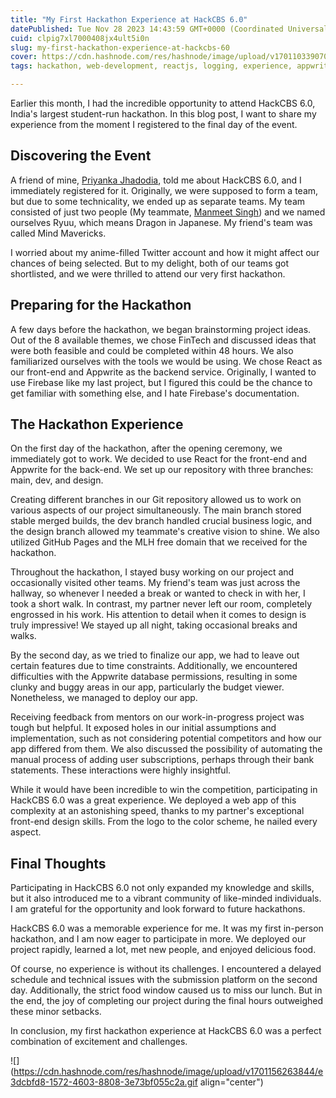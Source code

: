 ```yaml
---
title: "My First Hackathon Experience at HackCBS 6.0"
datePublished: Tue Nov 28 2023 14:43:59 GMT+0000 (Coordinated Universal Time)
cuid: clpig7xl7000408jx4ult5i0n
slug: my-first-hackathon-experience-at-hackcbs-60
cover: https://cdn.hashnode.com/res/hashnode/image/upload/v1701103390707/4af04160-1c23-4a60-b693-f9f72f860082.png
tags: hackathon, web-development, reactjs, logging, experience, appwrite

---
```


Earlier this month, I had the incredible opportunity to attend HackCBS 6.0, India's largest student-run hackathon. In this blog post, I want to share my experience from the moment I registered to the final day of the event.

## Discovering the Event

A friend of mine, [Priyanka Jhadodia](https://www.linkedin.com/in/priyanka-buccky), told me about HackCBS 6.0, and I immediately registered for it. Originally, we were supposed to form a team, but due to some technicality, we ended up as separate teams. My team consisted of just two people (My teammate, [Manmeet Singh](https://www.linkedin.com/in/manmeet-singh7)) and we named ourselves Ryuu, which means Dragon in Japanese. My friend's team was called Mind Mavericks.

I worried about my anime-filled Twitter account and how it might affect our chances of being selected. But to my delight, both of our teams got shortlisted, and we were thrilled to attend our very first hackathon.

## Preparing for the Hackathon

A few days before the hackathon, we began brainstorming project ideas. Out of the 8 available themes, we chose FinTech and discussed ideas that were both feasible and could be completed within 48 hours. We also familiarized ourselves with the tools we would be using. We chose React as our front-end and Appwrite as the backend service. Originally, I wanted to use Firebase like my last project, but I figured this could be the chance to get familiar with something else, and I hate Firebase's documentation.

## The Hackathon Experience

On the first day of the hackathon, after the opening ceremony, we immediately got to work. We decided to use React for the front-end and Appwrite for the back-end. We set up our repository with three branches: main, dev, and design.

Creating different branches in our Git repository allowed us to work on various aspects of our project simultaneously. The main branch stored stable merged builds, the dev branch handled crucial business logic, and the design branch allowed my teammate's creative vision to shine. We also utilized GitHub Pages and the MLH free domain that we received for the hackathon.

Throughout the hackathon, I stayed busy working on our project and occasionally visited other teams. My friend's team was just across the hallway, so whenever I needed a break or wanted to check in with her, I took a short walk. In contrast, my partner never left our room, completely engrossed in his work. His attention to detail when it comes to design is truly impressive! We stayed up all night, taking occasional breaks and walks.

By the second day, as we tried to finalize our app, we had to leave out certain features due to time constraints. Additionally, we encountered difficulties with the Appwrite database permissions, resulting in some clunky and buggy areas in our app, particularly the budget viewer. Nonetheless, we managed to deploy our app.

Receiving feedback from mentors on our work-in-progress project was tough but helpful. It exposed holes in our initial assumptions and implementation, such as not considering potential competitors and how our app differed from them. We also discussed the possibility of automating the manual process of adding user subscriptions, perhaps through their bank statements. These interactions were highly insightful.

While it would have been incredible to win the competition, participating in HackCBS 6.0 was a great experience. We deployed a web app of this complexity at an astonishing speed, thanks to my partner's exceptional front-end design skills. From the logo to the color scheme, he nailed every aspect.

## Final Thoughts

Participating in HackCBS 6.0 not only expanded my knowledge and skills, but it also introduced me to a vibrant community of like-minded individuals. I am grateful for the opportunity and look forward to future hackathons.

HackCBS 6.0 was a memorable experience for me. It was my first in-person hackathon, and I am now eager to participate in more. We deployed our project rapidly, learned a lot, met new people, and enjoyed delicious food.

Of course, no experience is without its challenges. I encountered a delayed schedule and technical issues with the submission platform on the second day. Additionally, the strict food window caused us to miss our lunch. But in the end, the joy of completing our project during the final hours outweighed these minor setbacks.

In conclusion, my first hackathon experience at HackCBS 6.0 was a perfect combination of excitement and challenges.

![](https://cdn.hashnode.com/res/hashnode/image/upload/v1701156263844/e3dcbfd8-1572-4603-8808-3e73bf055c2a.gif align="center")